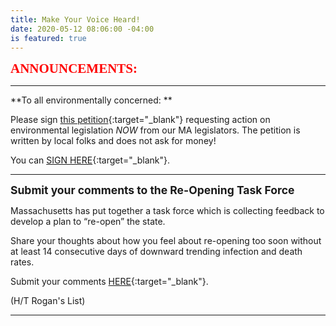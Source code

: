```yaml
---
title: Make Your Voice Heard!
date: 2020-05-12 08:06:00 -04:00
is featured: true
---
```


<span style="font-family:Papyrus; font-size:1.5em; color:red;">**ANNOUNCEMENTS:**</span>

---

**To all environmentally concerned: **

Please sign [this petition](https://actionnetwork.org/petitions/mastrong){:target="_blank"} requesting action on environmental legislation *NOW* from our MA legislators. The petition is written by local folks and does not ask for money!  

You can [SIGN HERE](https://actionnetwork.org/petitions/mastrong){:target="_blank"}.

---

<span style="font-size:1.25em;">**Submit your comments to the Re-Opening Task Force**</span>

Massachusetts has put together a task force which is collecting feedback to develop a plan to “re-open” the state.

Share your thoughts about how you feel about re-opening too soon without at least 14 consecutive days of downward trending infection and death rates.

Submit your comments [HERE](https://www.mass.gov/forms/submit-comments-to-the-reopening-advisory-board){:target="_blank"}.

\(H/T Rogan's List)

---